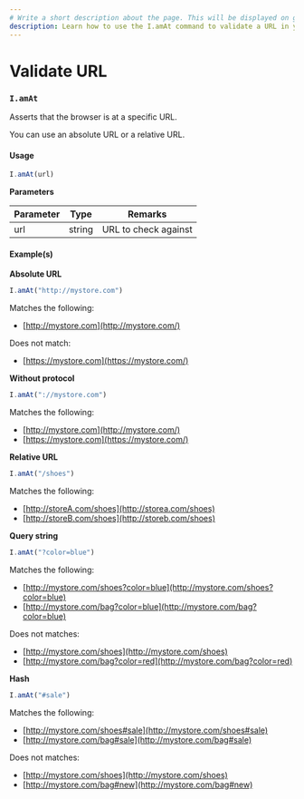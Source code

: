 ```yaml
---
# Write a short description about the page. This will be displayed on google search results.
description: Learn how to use the I.amAt command to validate a URL in your UIlicious test.
---
```


# Validate URL

### `I.amAt` <a href="#iamat" id="iamat"></a>

Asserts that the browser is at a specific URL.

You can use an absolute URL or a relative URL.

#### Usage <a href="#usage" id="usage"></a>

```javascript
I.amAt(url)
```

**Parameters**

| Parameter | Type   | Remarks              |
| --------- | ------ | -------------------- |
| url       | string | URL to check against |

#### Example(s) <a href="#examples" id="examples"></a>

**Absolute URL**

```javascript
I.amAt("http://mystore.com")
```

Matches the following:

* [http://mystore.com](http://mystore.com/)

Does not match:

* [https://mystore.com](https://mystore.com/)

**Without protocol**

```javascript
I.amAt("://mystore.com")
```

Matches the following:

* [http://mystore.com](http://mystore.com/)
* [https://mystore.com](https://mystore.com/)

**Relative URL**

```javascript
I.amAt("/shoes")
```

Matches the following:

* [http://storeA.com/shoes](http://storea.com/shoes)
* [http://storeB.com/shoes](http://storeb.com/shoes)

**Query string**

```javascript
I.amAt("?color=blue")
```

Matches the following:

* [http://mystore.com/shoes?color=blue](http://mystore.com/shoes?color=blue)
* [http://mystore.com/bag?color=blue](http://mystore.com/bag?color=blue)

Does not matches:

* [http://mystore.com/shoes](http://mystore.com/shoes)
* [http://mystore.com/bag?color=red](http://mystore.com/bag?color=red)

**Hash**

```javascript
I.amAt("#sale")
```

Matches the following:

* [http://mystore.com/shoes#sale](http://mystore.com/shoes#sale)
* [http://mystore.com/bag#sale](http://mystore.com/bag#sale)

Does not matches:

* [http://mystore.com/shoes](http://mystore.com/shoes)
* [http://mystore.com/bag#new](http://mystore.com/bag#new)
